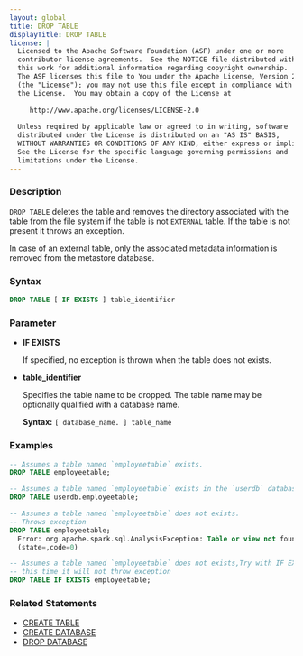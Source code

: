 ```yaml
---
layout: global
title: DROP TABLE
displayTitle: DROP TABLE
license: |
  Licensed to the Apache Software Foundation (ASF) under one or more
  contributor license agreements.  See the NOTICE file distributed with
  this work for additional information regarding copyright ownership.
  The ASF licenses this file to You under the Apache License, Version 2.0
  (the "License"); you may not use this file except in compliance with
  the License.  You may obtain a copy of the License at
 
     http://www.apache.org/licenses/LICENSE-2.0
 
  Unless required by applicable law or agreed to in writing, software
  distributed under the License is distributed on an "AS IS" BASIS,
  WITHOUT WARRANTIES OR CONDITIONS OF ANY KIND, either express or implied.
  See the License for the specific language governing permissions and
  limitations under the License.
---
```


### Description

`DROP TABLE` deletes the table and removes the directory associated with the table from the file system
if the table is not `EXTERNAL` table. If the table is not present it throws an exception.

In case of an external table, only the associated metadata information is removed from the metastore database.

### Syntax

```sql
DROP TABLE [ IF EXISTS ] table_identifier
```

### Parameter

* **IF EXISTS**

    If specified, no exception is thrown when the table does not exists.

* **table_identifier**

    Specifies the table name to be dropped. The table name may be optionally qualified with a database name.

    **Syntax:** `[ database_name. ] table_name`

### Examples

```sql
-- Assumes a table named `employeetable` exists.
DROP TABLE employeetable;

-- Assumes a table named `employeetable` exists in the `userdb` database
DROP TABLE userdb.employeetable;

-- Assumes a table named `employeetable` does not exists.
-- Throws exception
DROP TABLE employeetable;
  Error: org.apache.spark.sql.AnalysisException: Table or view not found: employeetable;
  (state=,code=0)

-- Assumes a table named `employeetable` does not exists,Try with IF EXISTS
-- this time it will not throw exception
DROP TABLE IF EXISTS employeetable;
```

### Related Statements

* [CREATE TABLE](sql-ref-syntax-ddl-create-table.html)
* [CREATE DATABASE](sql-ref-syntax-ddl-create-database.html)
* [DROP DATABASE](sql-ref-syntax-ddl-drop-database.html)
